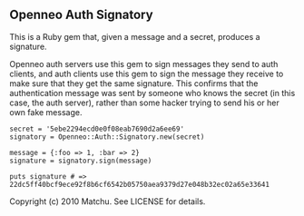 Openneo Auth Signatory
----------------------

This is a Ruby gem that, given a message and a secret, produces a signature.

Openneo auth servers use this gem to sign messages they send to auth clients,
and auth clients use this gem to sign the message they receive to make sure
that they get the same signature. This confirms that the authentication message
was sent by someone who knows the secret (in this case, the auth server),
rather than some hacker trying to send his or her own fake message.

    secret = '5ebe2294ecd0e0f08eab7690d2a6ee69'
    signatory = Openneo::Auth::Signatory.new(secret)
    
    message = {:foo => 1, :bar => 2}
    signature = signatory.sign(message)
    
    puts signature # => 22dc5ff40bcf9ece92f8b6cf6542b05750aea9379d27e048b32ec02a65e33641

Copyright (c) 2010 Matchu. See LICENSE for details.
